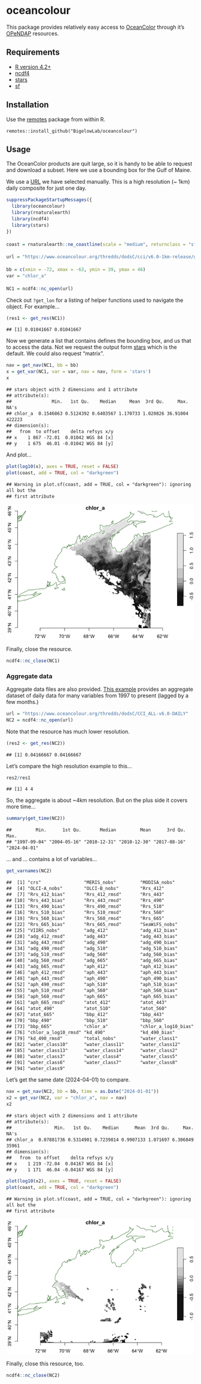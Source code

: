 oceancolour
================

This package provides relatively easy access to
[OceanColor](https://www.oceancolour.org/) through it’s
[OPeNDAP](https://www.oceancolour.org/thredds/catalog-cci.html)
resources.

## Requirements

- [R version 4.2+](https://www.r-project.org/)
- [ncdf4](https://CRAN.R-project.org/package=ncdf4)
- [stars](https://CRAN.R-project.org/package=stars)
- [sf](https://CRAN.R-project.org/package=sf)

## Installation

Use the [remotes](https://CRAN.R-project.org/package=remotes) package
from within R.

    remotes::install_github("BigelowLab/oceancolour")

## Usage

The OceanColor products are quit large, so it is handy to be able to
request and download a subset. Here we use a bounding box for the Gulf
of Maine.

We use a
[URL](https://www.oceancolour.org/thredds/dodsC/cci/v6.0-1km-release/geographic/2024/ESACCI-OC-L3S-OC_PRODUCTS-MERGED-1D_DAILY_1km_GEO_PML_OCx_QAA-20240401-fv6.0_1km.nc.html)
we have selected manually. This is a high resolution (~ 1km) daily
composite for just one day.

``` r
suppressPackageStartupMessages({
  library(oceancolour)
  library(rnaturalearth)
  library(ncdf4)
  library(stars)
})

coast = rnaturalearth::ne_coastline(scale = "medium", returnclass = "sf")

url = "https://www.oceancolour.org/thredds/dodsC/cci/v6.0-1km-release/geographic/2024/ESACCI-OC-L3S-OC_PRODUCTS-MERGED-1D_DAILY_1km_GEO_PML_OCx_QAA-20240401-fv6.0_1km.nc"

bb = c(xmin = -72, xmax = -63, ymin = 39, ymax = 46)
var = "chlor_a"

NC1 = ncdf4::nc_open(url)
```

Check out `?get_lon` for a listing of helper functions used to navigate
the object. For example…

``` r
(res1 <- get_res(NC1))
```

    ## [1] 0.01041667 0.01041667

Now we generate a list that contains defines the bounding box, and us
that to access the data. Not we request the output form
[stars](https://r-spatial.github.io/stars/) which is the default. We
could also request “matrix”.

``` r
nav = get_nav(NC1, bb = bb)
x = get_var(NC1, var = var, nav = nav, form = 'stars')
x
```

    ## stars object with 2 dimensions and 1 attribute
    ## attribute(s):
    ##               Min.   1st Qu.    Median     Mean  3rd Qu.     Max.   NA's
    ## chlor_a  0.1546863 0.5124392 0.6403567 1.170733 1.020826 36.91004 422223
    ## dimension(s):
    ##   from  to offset    delta refsys x/y
    ## x    1 867 -72.01  0.01042 WGS 84 [x]
    ## y    1 675  46.01 -0.01042 WGS 84 [y]

And plot…

``` r
plot(log10(x), axes = TRUE, reset = FALSE)
plot(coast, add = TRUE, col = "darkgreen")
```

    ## Warning in plot.sf(coast, add = TRUE, col = "darkgreen"): ignoring all but the
    ## first attribute

![](README_files/figure-gfm/unnamed-chunk-4-1.png)<!-- -->

Finally, close the resource.

``` r
ncdf4::nc_close(NC1)
```

### Aggregate data

Aggregate data files are also provided. [This
example](https://www.oceancolour.org/thredds/dodsC/CCI_ALL-v6.0-DAILY.html)
provides an aggregate dataset of daily data for many variables from 1997
to present (lagged by a few months.)

``` r
url = "https://www.oceancolour.org/thredds/dodsC/CCI_ALL-v6.0-DAILY"
NC2 = ncdf4::nc_open(url)
```

Note that the resource has much lower resolution.

``` r
(res2 <- get_res(NC2))
```

    ## [1] 0.04166667 0.04166667

Let’s compare the high resolution example to this…

``` r
res2/res1
```

    ## [1] 4 4

So, the aggregate is about ~4km resolution. But on the plus side it
covers more time…

``` r
summary(get_time(NC2))
```

    ##         Min.      1st Qu.       Median         Mean      3rd Qu.         Max. 
    ## "1997-09-04" "2004-05-16" "2010-12-31" "2010-12-30" "2017-08-16" "2024-04-01"

… and … contains a lot of variables…

``` r
get_varnames(NC2)
```

    ##  [1] "crs"                "MERIS_nobs"         "MODISA_nobs"       
    ##  [4] "OLCI-A_nobs"        "OLCI-B_nobs"        "Rrs_412"           
    ##  [7] "Rrs_412_bias"       "Rrs_412_rmsd"       "Rrs_443"           
    ## [10] "Rrs_443_bias"       "Rrs_443_rmsd"       "Rrs_490"           
    ## [13] "Rrs_490_bias"       "Rrs_490_rmsd"       "Rrs_510"           
    ## [16] "Rrs_510_bias"       "Rrs_510_rmsd"       "Rrs_560"           
    ## [19] "Rrs_560_bias"       "Rrs_560_rmsd"       "Rrs_665"           
    ## [22] "Rrs_665_bias"       "Rrs_665_rmsd"       "SeaWiFS_nobs"      
    ## [25] "VIIRS_nobs"         "adg_412"            "adg_412_bias"      
    ## [28] "adg_412_rmsd"       "adg_443"            "adg_443_bias"      
    ## [31] "adg_443_rmsd"       "adg_490"            "adg_490_bias"      
    ## [34] "adg_490_rmsd"       "adg_510"            "adg_510_bias"      
    ## [37] "adg_510_rmsd"       "adg_560"            "adg_560_bias"      
    ## [40] "adg_560_rmsd"       "adg_665"            "adg_665_bias"      
    ## [43] "adg_665_rmsd"       "aph_412"            "aph_412_bias"      
    ## [46] "aph_412_rmsd"       "aph_443"            "aph_443_bias"      
    ## [49] "aph_443_rmsd"       "aph_490"            "aph_490_bias"      
    ## [52] "aph_490_rmsd"       "aph_510"            "aph_510_bias"      
    ## [55] "aph_510_rmsd"       "aph_560"            "aph_560_bias"      
    ## [58] "aph_560_rmsd"       "aph_665"            "aph_665_bias"      
    ## [61] "aph_665_rmsd"       "atot_412"           "atot_443"          
    ## [64] "atot_490"           "atot_510"           "atot_560"          
    ## [67] "atot_665"           "bbp_412"            "bbp_443"           
    ## [70] "bbp_490"            "bbp_510"            "bbp_560"           
    ## [73] "bbp_665"            "chlor_a"            "chlor_a_log10_bias"
    ## [76] "chlor_a_log10_rmsd" "kd_490"             "kd_490_bias"       
    ## [79] "kd_490_rmsd"        "total_nobs"         "water_class1"      
    ## [82] "water_class10"      "water_class11"      "water_class12"     
    ## [85] "water_class13"      "water_class14"      "water_class2"      
    ## [88] "water_class3"       "water_class4"       "water_class5"      
    ## [91] "water_class6"       "water_class7"       "water_class8"      
    ## [94] "water_class9"

Let’s get the same date (2024-04-01) to compare.

``` r
nav = get_nav(NC2, bb = bb, time = as.Date("2024-01-01"))
x2 = get_var(NC2, var = "chlor_a", nav = nav)
x2
```

    ## stars object with 2 dimensions and 1 attribute
    ## attribute(s):
    ##                Min.   1st Qu.    Median      Mean  3rd Qu.     Max.  NA's
    ## chlor_a  0.07881736 0.5314901 0.7239814 0.9907133 1.071697 6.306849 35961
    ## dimension(s):
    ##   from  to offset    delta refsys x/y
    ## x    1 219 -72.04  0.04167 WGS 84 [x]
    ## y    1 171  46.04 -0.04167 WGS 84 [y]

``` r
plot(log10(x2), axes = TRUE, reset = FALSE)
plot(coast, add = TRUE, col = "darkgreen")
```

    ## Warning in plot.sf(coast, add = TRUE, col = "darkgreen"): ignoring all but the
    ## first attribute

![](README_files/figure-gfm/unnamed-chunk-12-1.png)<!-- -->

Finally, close this resource, too.

``` r
ncdf4::nc_close(NC2)
```
